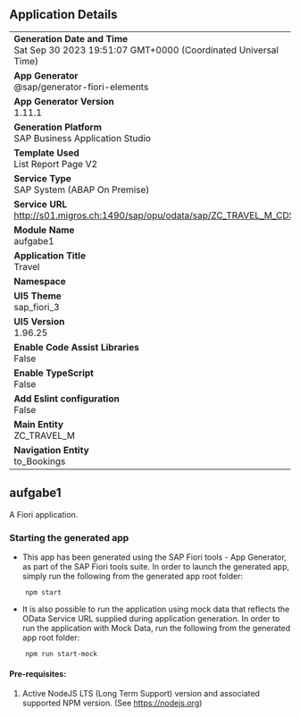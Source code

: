 ## Application Details
|               |
| ------------- |
|**Generation Date and Time**<br>Sat Sep 30 2023 19:51:07 GMT+0000 (Coordinated Universal Time)|
|**App Generator**<br>@sap/generator-fiori-elements|
|**App Generator Version**<br>1.11.1|
|**Generation Platform**<br>SAP Business Application Studio|
|**Template Used**<br>List Report Page V2|
|**Service Type**<br>SAP System (ABAP On Premise)|
|**Service URL**<br>http://s01.migros.ch:1490/sap/opu/odata/sap/ZC_TRAVEL_M_CDS
|**Module Name**<br>aufgabe1|
|**Application Title**<br>Travel|
|**Namespace**<br>|
|**UI5 Theme**<br>sap_fiori_3|
|**UI5 Version**<br>1.96.25|
|**Enable Code Assist Libraries**<br>False|
|**Enable TypeScript**<br>False|
|**Add Eslint configuration**<br>False|
|**Main Entity**<br>ZC_TRAVEL_M|
|**Navigation Entity**<br>to_Bookings|

## aufgabe1

A Fiori application.

### Starting the generated app

-   This app has been generated using the SAP Fiori tools - App Generator, as part of the SAP Fiori tools suite.  In order to launch the generated app, simply run the following from the generated app root folder:

```
    npm start
```

- It is also possible to run the application using mock data that reflects the OData Service URL supplied during application generation.  In order to run the application with Mock Data, run the following from the generated app root folder:

```
    npm run start-mock
```

#### Pre-requisites:

1. Active NodeJS LTS (Long Term Support) version and associated supported NPM version.  (See https://nodejs.org)


